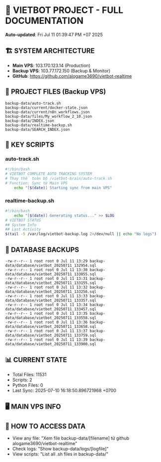 # 🤖 VIETBOT PROJECT - FULL DOCUMENTATION
**Auto-updated**: Fri Jul 11 01:39:47 PM +07 2025

## 🏗️ SYSTEM ARCHITECTURE
- **Main VPS**: 103.170.123.14 (Production)
- **Backup VPS**: 103.77.172.150 (Backup & Monitor)
- **GitHub**: https://github.com/alogame3690/vietbot-realtime

## 📁 PROJECT FILES (Backup VPS)
```
backup-data/auto-track.sh
backup-data/current/docker-state.json
backup-data/current/n8n_workflows.json
backup-data/files/My_workflow_2_10.json
backup-data/INDEX.json
backup-data/realtime-backup.sh
backup-data/SEARCH_INDEX.json
```

## 🔧 KEY SCRIPTS
### auto-track.sh
```bash
#!/bin/bash
# VIETBOT COMPLETE AUTO TRACKING SYSTEM
# Thay thế toàn bộ /vietbot-brain/auto-track.sh
# Function: Sync từ Main VPS
    echo "[$(date)] Starting sync from main VPS"
```
### realtime-backup.sh
```bash
#!/bin/bash
    echo "[$(date)] Generating status..." >> $LOG
# VIETBOT STATUS
## System Info
## Last Activity
$(tail -5 /var/log/vietbot-backup.log 2>/dev/null || echo "No logs")
```

## 💾 DATABASE BACKUPS
```
-rw-r--r-- 1 root root 0 Jul 11 13:29 backup-data/database/vietbot_20250711_132954.sql
-rw-r--r-- 1 root root 0 Jul 11 13:30 backup-data/database/vietbot_20250711_133055.sql
-rw-r--r-- 1 root root 0 Jul 11 13:31 backup-data/database/vietbot_20250711_133155.sql
-rw-r--r-- 1 root root 0 Jul 11 13:32 backup-data/database/vietbot_20250711_133256.sql
-rw-r--r-- 1 root root 0 Jul 11 13:33 backup-data/database/vietbot_20250711_133357.sql
-rw-r--r-- 1 root root 0 Jul 11 13:34 backup-data/database/vietbot_20250711_133457.sql
-rw-r--r-- 1 root root 0 Jul 11 13:35 backup-data/database/vietbot_20250711_133558.sql
-rw-r--r-- 1 root root 0 Jul 11 13:36 backup-data/database/vietbot_20250711_133658.sql
-rw-r--r-- 1 root root 0 Jul 11 13:37 backup-data/database/vietbot_20250711_133759.sql
-rw-r--r-- 1 root root 0 Jul 11 13:39 backup-data/database/vietbot_20250711_133900.sql
```

## 📊 CURRENT STATE
- Total Files: 11531
- Scripts: 2
- Python Files: 0
- Last Sync: 2025-07-10 16:18:50.896721968 +0700

## 🖥️ MAIN VPS INFO


## 🚨 HOW TO ACCESS DATA
- View any file: "Xem file backup-data/[filename] từ github alogame3690/vietbot-realtime"
- Check logs: "Show backup-data/logs/[logfile]"
- View scripts: "List all .sh files in backup-data/"
